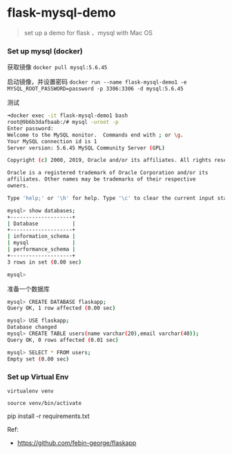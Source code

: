 # flask-mysql-demo
> set up a demo for flask 、mysql with Mac OS 



### Set up mysql (docker)

获取镜像
`docker pull mysql:5.6.45`

启动镜像，并设置密码
`docker run --name flask-mysql-demo1 -e MYSQL_ROOT_PASSWORD=password -p 3306:3306 -d mysql:5.6.45`

测试
```bash
➜docker exec -it flask-mysql-demo1 bash
root@9b6b3dafbaab:/# mysql -uroot -p
Enter password:
Welcome to the MySQL monitor.  Commands end with ; or \g.
Your MySQL connection id is 1
Server version: 5.6.45 MySQL Community Server (GPL)

Copyright (c) 2000, 2019, Oracle and/or its affiliates. All rights reserved.

Oracle is a registered trademark of Oracle Corporation and/or its
affiliates. Other names may be trademarks of their respective
owners.

Type 'help;' or '\h' for help. Type '\c' to clear the current input statement.

mysql> show databases;
+--------------------+
| Database           |
+--------------------+
| information_schema |
| mysql              |
| performance_schema |
+--------------------+
3 rows in set (0.00 sec)

mysql>
```

准备一个数据库
```bash
mysql> CREATE DATABASE flaskapp;
Query OK, 1 row affected (0.00 sec)

mysql> USE flaskapp;
Database changed
mysql> CREATE TABLE users(name varchar(20),email varchar(40));
Query OK, 0 rows affected (0.01 sec)

mysql> SELECT * FROM users;
Empty set (0.00 sec)
```


###  Set up Virtual Env
`virtualenv venv`

`source venv/bin/activate`

pip install -r requirements.txt



Ref: 
- https://github.com/febin-george/flaskapp